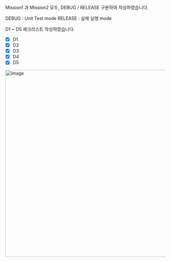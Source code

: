 Mission1 과 Mission2 모두, DEBUG / RELEASE 구분하여 작성하였습니다.

DEBUG : Unit Test mode
RELEASE : 실제 실행 mode


D1 ~ D5 체크리스트 작성하였습니다.

-[x] D1
-[x] D2
-[x] D3
-[x] D4
-[x] D5

<img width="1516" height="586" alt="image" src="https://github.com/user-attachments/assets/122850ac-e7f7-4fd9-9f76-2bac0e647292" />
